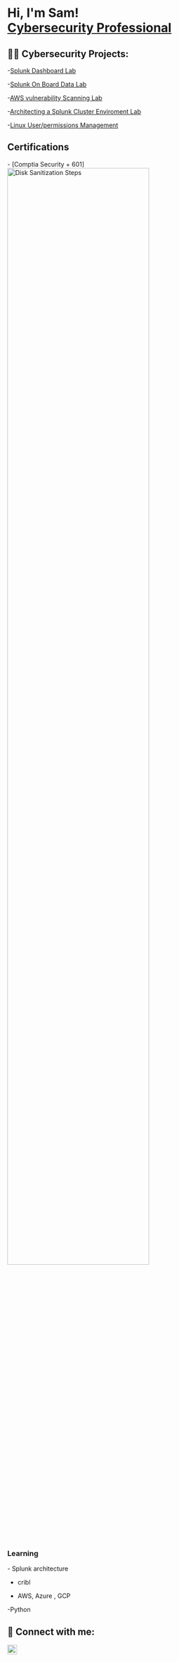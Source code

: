 <h1>Hi, I'm Sam! <br/><a href="https://github.com/youngsb24"></a> <a href="https://www.linkedin.com/in/sambide/">Cybersecurity Professional</a> 

<h2>👨‍💻 Cybersecurity Projects:</h2>

-[Splunk Dashboard Lab](https://github.com/Youngsb24/Splunk_Dashboard)

-[Splunk On Board Data Lab](https://github.com/Youngsb24/On-Board-Data-into-Splunk)
  
-[AWS vulnerability Scanning Lab](https://github.com/Youngsb24/AWSInspectorLab)

-[Architecting a Splunk Cluster Enviroment Lab](https://github.com/Youngsb24/Architect-a-Splunk-Cluster-Enviroment)

-[Linux User/permissions Management](https://github.com/Youngsb24/Linux-Bash-Scripting)



  <h2> Certifications</h2>
  - [Comptia Security + 601] 
  <br > <img src="https://i.imgur.com/EqQdVyy.png" height="80%" width="80%" alt="Disk Sanitization Steps"/> <br/>
  
  <h3>Learning</h3>
  - Splunk architecture 
  
  
  - cribl
  
  
  - AWS, Azure , GCP
  
  
 -Python 

 

  

<h2> 🤳 Connect with me:</h2>

[<img align="left" alt="Sambide | LinkedIn" width="22px" src="https://cdn.jsdelivr.net/npm/simple-icons@v3/icons/linkedin.svg" />][linkedin]


[linkedin]: https://linkedin.com/in/sambide


 <!--
  
Here are some ideas to get you started:

- 🔭 I’m currently working on splunk certified power and core user certificate
- 🌱 I’m currently learning python
- 👯 I’m looking to collaborate on ...
- 🤔 I’m looking for help with ...
-->
